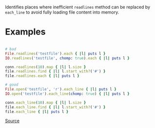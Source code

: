 
Identifies places where inefficient `readlines` method
can be replaced by `each_line` to avoid fully loading file content into memory.

# Examples

```ruby

# bad
File.readlines('testfile').each { |l| puts l }
IO.readlines('testfile', chomp: true).each { |l| puts l }

conn.readlines(10).map { |l| l.size }
file.readlines.find { |l| l.start_with?('#') }
file.readlines.each { |l| puts l }

# good
File.open('testfile', 'r').each_line { |l| puts l }
IO.open('testfile').each_line(chomp: true) { |l| puts l }

conn.each_line(10).map { |l| l.size }
file.each_line.find { |l| l.start_with?('#') }
file.each_line { |l| puts l }
```

[Source](http://www.rubydoc.info/gems/rubocop/RuboCop/Cop/Performance/IoReadlines)